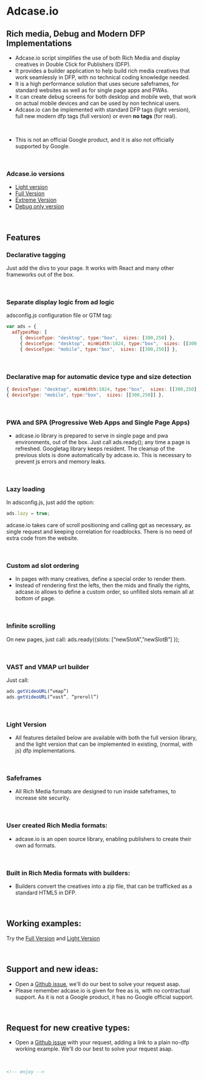 # Adcase.io 
## Rich media, Debug and Modern DFP Implementations

- Adcase.io script simplifies the use of both Rich Media and display creatives in Double Click for Publishers (DFP).
- It provides a builder application to help build rich media creatives that work seamlessly in DFP, with no technical coding knowledge needed.
- It is a high performance solution that uses secure safeframes, for standard websites as well as for single page apps and PWAs.
- It can create debug screens for both desktop and mobile web, that work on actual mobile devices and can be used by non technical users.
- Adcase.io can be implemented with standard DFP tags (light version), full new modern dfp tags (full version) or even **no tags** (for real).

&nbsp;
- This is not an official Google product, and it is also not officially supported by Google.

&nbsp;
### Adcase.io versions 
- [Light version](https://github.com/Adcase/adcase.js/wiki/Light-version)
- [Full Version](https://github.com/Adcase/adcase.js/wiki/Full-version)
- [Extreme Version](https://github.com/Adcase/adcase.js/wiki/extreme-version)
- [Debug only version](https://github.com/Adcase/adcase.js/wiki/Debug-only-version)

&nbsp;
## Features
### Declarative tagging 
Just add the divs to your page. It works with React and many other frameworks out of the box.

<div id='box1' class='ad-slot' data-adtype='box'></div>
<div id='box2' class='ad-slot' data-adtype='box'></div>
<div id='box3' class='ad-slot' data-adtype='box'></div>

&nbsp;
### Separate display logic from ad logic
adsconfig.js configuration file or GTM tag:
```js
var ads = { 
  adTypesMap: [
     { deviceType: "desktop", type:"box",  sizes: [300,250] },
     { deviceType: "desktop", minWidth:1024, type:"box",  sizes: [[300,250],[300,600]] },
     { deviceType: "mobile", type:"box",  sizes: [[300,250]] },
```

&nbsp;
### Declarative map for automatic device type and size detection 
```js
{ deviceType: "desktop", minWidth:1024, type:"box",  sizes: [[300,250],[300,600]] },
{ deviceType: "mobile", type:"box",  sizes: [[300,250]] },
```

&nbsp;
### PWA and SPA (Progressive Web Apps and Single Page Apps)
- adcase.io library is prepared to serve in single page and pwa environments, out of the box. Just call ads.ready();  any time a page is refreshed. Googletag library keeps resident. The cleanup of the previous slots is done automatically by adcase.io. This is necessary to prevent js errors and memory leaks.

&nbsp;
### Lazy loading
In adsconfig.js, just add the option: 
```js
ads.lazy = true;
```
adcase.io takes care of scroll positioning and calling gpt as necessary, as single request and keeping correlation for roadblocks. There is no need of extra code from the website.

&nbsp;
### Custom ad slot ordering
- In pages with many creatives, define a special order to render them.
- Instead of rendering first the lefts, then the mids and finally the rights, adcase.io allows to define a custom order, so unfilled slots remain all at bottom of page.

&nbsp;
### Infinite scrolling
On new pages, just call: 
ads.ready({slots: [“newSlotA”,”newSlotB”] });

&nbsp;
### VAST and VMAP url builder
Just call:
```js
ads.getVideoURL(“vmap”)
ads.getVideoURL(“vast”, “preroll”)
```

&nbsp;
### Light Version
- All features detailed below are available with both the full version library, and the light version that can be implemented in existing, (normal, with js) dfp implementations.

&nbsp;
### Safeframes
- All Rich Media formats are designed to run inside safeframes, to increase site security.

&nbsp;
### User created Rich Media formats:
- adcase.io is an open source library, enabling publishers to create their own ad formats.

&nbsp;
### Built in Rich Media formats with builders:
- Builders convert the creatives into a zip file, that can be trafficked as a standard HTML5 in DFP.

&nbsp;
## Working examples: 
Try the [Full Version](https://builder.adcase.io/demo/full) and [Light Version](https://builder.adcase.io/demo/light)

&nbsp;
## Support and new ideas: 
- Open a [Github issue](https://github.com/Adcase/adcase.js/issues), we'll do our best to solve your request asap.
- Please remember adcase.io is given for free as is, with no contractual support. As it is not a Google product, it has no Google official support.

&nbsp;
## Request for new creative types: 
- Open a [Github issue](https://github.com/Adcase/adcase.js/issues) with your request, adding a link to a plain no-dfp working example. We'll do our best to solve your request asap.

&nbsp;
```html
<!-- enjoy -->
```
